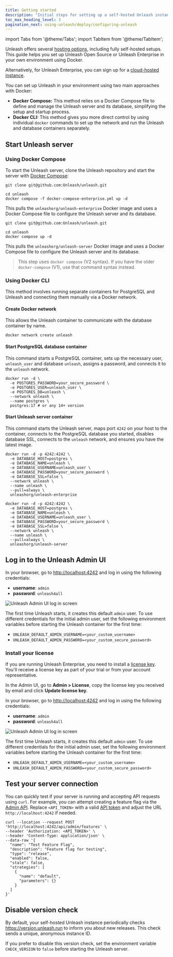 ```yaml
---
title: Getting started
description: "Initial steps for setting up a self-hosted Unleash instance with Docker."
toc_max_heading_level: 3
pagination_next: using-unleash/deploy/configuring-unleash
---
```


import Tabs from '@theme/Tabs';
import TabItem from '@theme/TabItem';

Unleash offers several [hosting options](/understanding-unleash/hosting-options), including fully self-hosted setups. This guide helps you set up Unleash Open Source or Unleash Enterprise in your own environment using Docker.

Alternatively, for Unleash Enterprise, you can sign up for a [cloud-hosted instance](https://www.getunleash.io/pricing).

You can set up Unleash in your environment using two main approaches with Docker:

- **Docker Compose:** This method relies on a Docker Compose file to define and manage the Unleash server and its database, simplifying the setup and startup process.
- **Docker CLI:** This method gives you more direct control by using individual `docker` commands to set up the network and run the Unleash and database containers separately.

## Start Unleash server

### Using Docker Compose

To start the Unleash server, clone the Unleash repository and start the server with [Docker Compose](https://docs.docker.com/compose/):

<Tabs groupId="setup-method">
<TabItem value="enterprise" label="Enterprise">

```shell
git clone git@github.com:Unleash/unleash.git

cd unleash
docker compose -f docker-compose-enterprise.yml up -d
```

This pulls the `unleashorg/unleash-enterprise` Docker image and uses a Docker Compose file to configure the Unleash server and its database.

</TabItem>

<TabItem value="oss" label="Open Source">

```shell
git clone git@github.com:Unleash/unleash.git

cd unleash
docker compose up -d
```

This pulls the `unleashorg/unleash-server` Docker image and uses a Docker Compose file to configure the Unleash server and its database.
</TabItem>
</Tabs>

> This step uses `docker compose` (V2 syntax). If you have the older `docker-compose` (V1), use that command syntax instead.

### Using Docker CLI

This method involves running separate containers for PostgreSQL and Unleash and connecting them manually via a Docker network.

#### Create Docker network

This allows the Unleash container to communicate with the database container by name.

```shell
docker network create unleash
```

#### Start PostgreSQL database container

This command starts a PostgreSQL container, sets up the necessary user, `unleash_user` and database `unleash`, assigns a password, and connects it to the `unleash` network.
```shell
docker run -d \
  -e POSTGRES_PASSWORD=your_secure_password \
  -e POSTGRES_USER=unleash_user \
  -e POSTGRES_DB=unleash \
  --network unleash \
  --name postgres \
  postgres:17 # or any 14+ version
```

#### Start Unleash server container

This command starts the Unleash server, maps port `4242` on your host to the container, connects to the PostgreSQL database you started, disables database SSL, connects to the `unleash` network, and ensures you have the latest image.

<Tabs groupId="setup-method">

<TabItem value="enterprise" label="Enterprise">

```shell
docker run -d -p 4242:4242 \
  -e DATABASE_HOST=postgres \
  -e DATABASE_NAME=unleash \
  -e DATABASE_USERNAME=unleash_user \
  -e DATABASE_PASSWORD=your_secure_password \
  -e DATABASE_SSL=false \
  --network unleash \
  --name unleash \
  --pull=always \
  unleashorg/unleash-enterprise
```

</TabItem>

<TabItem value="oss" label="Open Source">

```shell
docker run -d -p 4242:4242 \
  -e DATABASE_HOST=postgres \
  -e DATABASE_NAME=unleash \
  -e DATABASE_USERNAME=unleash_user \
  -e DATABASE_PASSWORD=your_secure_password \
  -e DATABASE_SSL=false \
  --network unleash \
  --name unleash \
  --pull=always \
  unleashorg/unleash-server
```

</TabItem>

</Tabs>

## Log in to the Unleash Admin UI

<Tabs groupId="setup-method">

<TabItem value="enterprise" label="Enterprise">

In your browser, go to [http://localhost:4242](http://localhost:4242) and log in using the following credentials:
- **username**: `admin`
- **password**: `unleash4all`

![Unleash Admin UI log in screen](/img/quickstart-login.png)

The first time Unleash starts, it creates this default `admin` user. To use different credentials for the initial admin user, set the following environment variables before starting the Unleash container for the first time:
- `UNLEASH_DEFAULT_ADMIN_USERNAME=<your_custom_username>`
- `UNLEASH_DEFAULT_ADMIN_PASSWORD=<your_custom_secure_password>`

### Install your license

If you are running Unleash Enterprise, you need to install a [license key](/using-unleash/deploy/license-keys#get-a-new-license). You'll receive a license key as part of your trial or from your account representative.

In the Admin UI, go to **Admin > License**, copy the license key you received by email and click **Update license key**.

</TabItem>

<TabItem value="oss" label="Open Source">

In your browser, go to [http://localhost:4242](http://localhost:4242) and log in using the following credentials:
- **username**: `admin`
- **password**: `unleash4all`

![Unleash Admin UI log in screen](/img/quickstart-login.png)

The first time Unleash starts, it creates this default `admin` user. To use different credentials for the initial admin user, set the following environment variables before starting the Unleash container for the first time:
- `UNLEASH_DEFAULT_ADMIN_USERNAME=<your_custom_username>`
- `UNLEASH_DEFAULT_ADMIN_PASSWORD=<your_custom_secure_password>`

</TabItem>

</Tabs>

## Test your server connection

You can quickly test if your server is running and accepting API requests using `curl`. For example, you can attempt creating a feature flag via the [Admin API](/understanding-unleash/unleash-overview#admin-api). Replace `<API_TOKEN>` with a valid [API token](/reference/api-tokens-and-client-keys) and adjust the URL `http://localhost:4242` if needed.

```shell
curl --location --request POST 'http://localhost:4242/api/admin/features' \
--header 'Authorization: <API_TOKEN>' \
--header 'Content-Type: application/json' \
--data-raw '{
  "name": "Test Feature Flag",
  "description": "Feature flag for testing",
  "type": "release",
  "enabled": false,
  "stale": false,
  "strategies": [
    {
      "name": "default",
      "parameters": {}
    }
  ]
}'
```

## Disable version check

By default, your self-hosted Unleash instance periodically checks https://version.unleash.run to inform you about new releases. This check sends a unique, anonymous instance ID.
 
If you prefer to disable this version check, set the environment variable `CHECK_VERSION` to `false` before starting the Unleash server.
